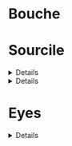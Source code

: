 
<h1>Bouche</h1>


<h1>Sourcile</h1>
<details>


        commentaire: 

</details>


<details>


<h2> Model 1: Open - Close - big open </h2>

    commentaire: crop technic, on récupère le minimum sur x, 

    le minimum sur y et on enlève ses minimums à tous les pts. 

    Annotation uniquement sur la fermeture de la bouche et sur la grande ouverture.


<h2>Model 2 Signs</h2>


   commentaire: crop technic, on récupère le minimum sur x, 

   le minimum sur y et on enlève ses minimums à tous les pts.



![bouche_lable](https://user-images.githubusercontent.com/54853371/216463750-fe192cb2-218e-449f-8ef1-422d5624eb13.png)

              1 neutre
              3 bouche_rentree
              4 o
              5 gros_sourire
              8 sourire_fermer
              8 sourire_ouvert
              9 bouche_honey
              10 ahhh_a_fond
              11 bouche_honey_ouverte

              # neutre
              12 beueeeee
              13 iiiiiiii
              14 aaaaaaaa
              15 oooooooo
              16 dddddddd




</details>




<h1>Eyes</h1>

<details>


    <h2> Open - Close - demi - fermée </h2>

    commentaire: crop technic, on récupère le minimum sur x, le minimum sur y et on enlève ses minimums à tous les pts. Annotation uniquement sur la fermeture des yeux et sur la demi ouverture/fermture.


</details>



